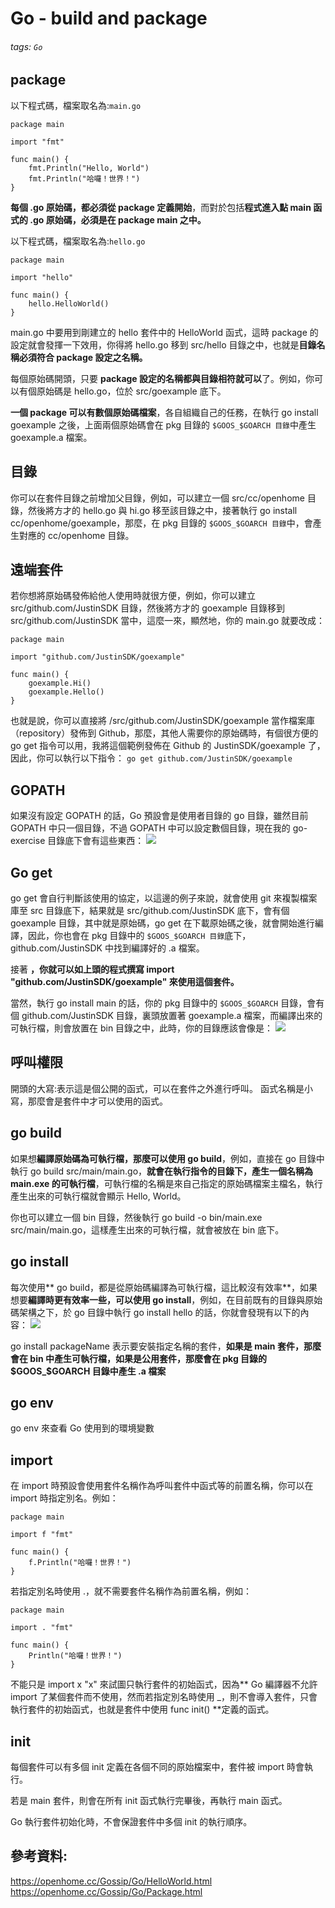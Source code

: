 # Go -  build and package
###### tags: `Go`
## package
以下程式碼，檔案取名為:`main.go`
```go=
package main

import "fmt"

func main() {
    fmt.Println("Hello, World")
    fmt.Println("哈囉！世界！")
}
```
**每個 .go 原始碼，都必須從 package 定義開始**，而對於包括**程式進入點 main 函式的 .go 原始碼，必須是在 package main 之中。**

以下程式碼，檔案取名為:`hello.go`
```go=
package main

import "hello"

func main() {
    hello.HelloWorld()
}
```
main.go 中要用到剛建立的 hello 套件中的 HelloWorld 函式，這時 package 的設定就會發揮一下效用，你得將 hello.go 移到 src/hello 目錄之中，也就是**目錄名稱必須符合 package 設定之名稱。**

每個原始碼開頭，只要 **package 設定的名稱都與目錄相符就可以**了。例如，你可以有個原始碼是 hello.go，位於 src/goexample 底下。

**一個 package 可以有數個原始碼檔案**，各自組織自己的任務，在執行 go install goexample 之後，上面兩個原始碼會在 pkg 目錄的 `$GOOS_$GOARCH 目錄`中產生 goexample.a 檔案。
## 目錄
你可以在套件目錄之前增加父目錄，例如，可以建立一個 src/cc/openhome 目錄，然後將方才的 hello.go 與 hi.go 移至該目錄之中，接著執行 go install cc/openhome/goexample，那麼，在 pkg 目錄的 `$GOOS_$GOARCH 目錄`中，會產生對應的 cc/openhome 目錄。

## 遠端套件
若你想將原始碼發佈給他人使用時就很方便，例如，你可以建立 src/github.com/JustinSDK 目錄，然後將方才的 goexample 目錄移到 src/github.com/JustinSDK 當中，這麼一來，顯然地，你的 main.go 就要改成：

```go=
package main

import "github.com/JustinSDK/goexample"

func main() {
    goexample.Hi()
    goexample.Hello()
}
```
也就是說，你可以直接將 /src/github.com/JustinSDK/goexample 當作檔案庫（repository）發佈到 Github，那麼，其他人需要你的原始碼時，有個很方便的 go get 指令可以用，我將這個範例發佈在 Github 的 JustinSDK/goexample 了，因此，你可以執行以下指令：
`go get github.com/JustinSDK/goexample`

## GOPATH
如果沒有設定 GOPATH 的話，Go 預設會是使用者目錄的 go 目錄，雖然目前 GOPATH 中只一個目錄，不過 GOPATH 中可以設定數個目錄，現在我的 go-exercise 目錄底下會有這些東西：
![](https://i.imgur.com/RxYofWO.png)

## Go get
go get 會自行判斷該使用的協定，以這邊的例子來說，就會使用 git 來複製檔案庫至 src 目錄底下，結果就是 src/github.com/JustinSDK 底下，會有個 goexample 目錄，其中就是原始碼，go get 在下載原始碼之後，就會開始進行編譯，因此，你也會在 pkg 目錄中的 `$GOOS_$GOARCH 目錄`底下，github.com/JustinSDK 中找到編譯好的 .a 檔案。

接著 **，你就可以如上頭的程式撰寫 import "github.com/JustinSDK/goexample" 來使用這個套件。**

當然，執行 go install main 的話，你的 pkg 目錄中的 `$GOOS_$GOARCH` 目錄，會有個 github.com/JustinSDK 目錄，裏頭放置著 goexample.a 檔案，而編譯出來的可執行檔，則會放置在 bin 目錄之中，此時，你的目錄應該會像是：
![](https://i.imgur.com/Sf9rLKQ.png)

## 呼叫權限
開頭的大寫:表示這是個公開的函式，可以在套件之外進行呼叫。
函式名稱是小寫，那麼會是套件中才可以使用的函式。

## go build
如果想**編譯原始碼為可執行檔，那麼可以使用 go build**，例如，直接在 go 目錄中執行 go build src/main/main.go，**就會在執行指令的目錄下，產生一個名稱為 main.exe 的可執行檔**，可執行檔的名稱是來自己指定的原始碼檔案主檔名，執行產生出來的可執行檔就會顯示 Hello, World。

你也可以建立一個 bin 目錄，然後執行 go build -o bin/main.exe src/main/main.go，這樣產生出來的可執行檔，就會被放在 bin 底下。

## go install
每次使用** go build，都是從原始碼編譯為可執行檔，這比較沒有效率**，如果想要**編譯時更有效率一些，可以使用 go install**，例如，在目前既有的目錄與原始碼架構之下，於 go 目錄中執行 go install hello 的話，你就會發現有以下的內容：
![](https://i.imgur.com/sxMMrff.png)

go install packageName 表示要安裝指定名稱的套件，**如果是 main 套件，那麼會在 bin 中產生可執行檔，如果是公用套件，那麼會在 pkg 目錄的 $GOOS_$GOARCH 目錄中產生 .a 檔案**

## go env 
go env 來查看 Go 使用到的環境變數

## import
在 import 時預設會使用套件名稱作為呼叫套件中函式等的前置名稱，你可以在 import 時指定別名。例如：

```go=
package main

import f "fmt"

func main() {
    f.Println("哈囉！世界！")
}
```
若指定別名時使用 .，就不需要套件名稱作為前置名稱，例如：

```go=
package main

import . "fmt"

func main() {
    Println("哈囉！世界！")
}
```
不能只是 import x "x" 來試圖只執行套件的初始函式，因為** Go 編譯器不允許 import 了某個套件而不使用，然而若指定別名時使用 _，則不會導入套件，只會執行套件的初始函式，也就是套件中使用 func init() **定義的函式。

## init
每個套件可以有多個 init 定義在各個不同的原始檔案中，套件被 import 時會執行。

若是 main 套件，則會在所有 init 函式執行完畢後，再執行 main 函式。

Go 執行套件初始化時，不會保證套件中多個 init 的執行順序。

## 參考資料:
https://openhome.cc/Gossip/Go/HelloWorld.html
https://openhome.cc/Gossip/Go/Package.html